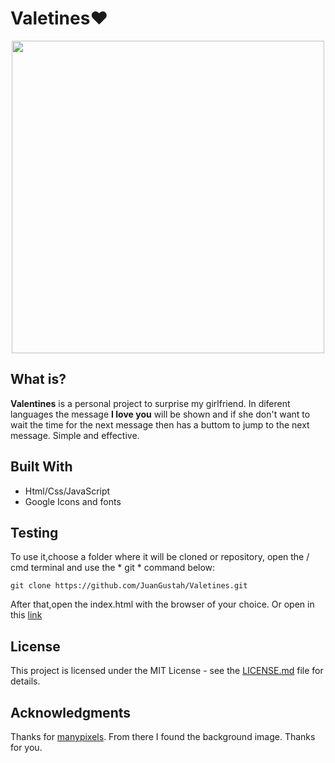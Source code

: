 # Valetines❤️
<p align="center">
<img src="./preview.gif" width=500>
</p>

## What is?
**Valentines** is a personal project to surprise my girlfriend. In diferent languages the message **I love you** will be shown 
and if she don't want to wait the time for the next message then has a buttom to jump to the next message. Simple and effective.

## Built With

* Html/Css/JavaScript
* Google Icons and fonts

## Testing

To use it,choose a folder where it will be cloned or repository, open the / cmd terminal and use the * git * command below:
```
git clone https://github.com/JuanGustah/Valetines.git
```
After that,open the index.html with the browser of your choice.
Or open in this [link](https://12-06-2020.neocities.org/)

## License
This project is licensed under the MIT License - see the [LICENSE.md](https://github.com/JuanGustah/Valetines/blob/master/LICENSE) file for details.

## Acknowledgments
Thanks for [manypixels](https://www.manypixels.co/). From there I found the background image.
Thanks for you.
